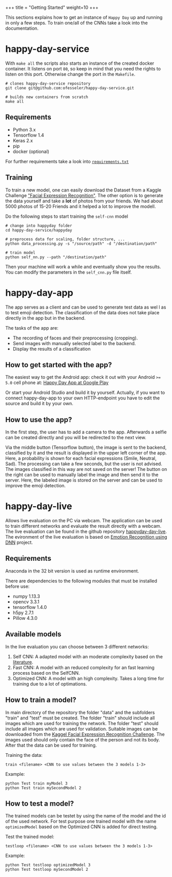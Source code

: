 +++
title = "Getting Started"
weight=10 
+++

This sections explains how to get an instance of `Happy Day` up and running in only a few steps.
To train one/all of the CNNs take a look into the documentation. 

# happy-day-service
With `make all` the scripts also starts an instance of the created docker container. 
It listens on port `80`, so keep in mind that you need the rights to listen on this port. 
Otherwise change the port in the `Makefile`.

```
# clones happy-day-service repository
git clone git@github.com:ofesseler/happy-day-service.git

# builds new containers from scratch
make all 
```

## Requirements
- Python 3.x
- Tensorflow 1.4
- Keras 2.x
- pip
- docker (optional) 

For further requirements take a look into [`requirements.txt`](https://github.com/ofesseler/happy-day-service/blob/master/requirements.txt)

## Training

To train a new model, one can easily download the Dataset from a Kaggle Challenge ["Facial Expression Recognition"](https://www.kaggle.com/c/challenges-in-representation-learning-facial-expression-recognition-challenge/data). The other option is to generate the data yourself and take a **lot** of photos from your friends. We had about 5000 photos of 15-20 Friends and it helped a lot to improve the modell. 

Do the following steps to start training the `self-cnn` model

```
# change into happyday folder
cd happy-day-service/happyday

# preprocess data for scaling, folder structure, ... 
python data_processing.py -s "/source/path" -d "/destination/path"

# train model 
python self_nn.py --path "/destination/path"
```

Then your machine will work a while and eventually show you the results. You can modify the parameters in the `self_cnn.py` file itself.



# happy-day-app
The app serves as a client and can be used to generate test data as wel
l as to test emoji detection. The classification of the data does not take 
place directly in the app but in the backend.

The tasks of the app are:

- The recording of faces and their preprocessing (cropping).
- Send images with manually selected label to the backend.
- Display the results of a classification

## How to get started with the app?
The easiest way to get the Android app: check it out with your Android `>= 5.0` cell phone at: [Happy Day App at Google Play](https://play.google.com/store/apps/details?id=de.data_mining.hs_esslingen.happyday)

Or start your Android Studio and build it by yourself. 
Actually, if you want to connect happy-day-app to your own HTTP-endpoint you have to edit the source and build it by your own. 

## How to use the app?
In the first step, the user has to add a camera to the app. 
Afterwards a selfie can be created directly and you will be redirected to the next view.

Via the middle button (Tensorflow button), the image is sent to the backend, classified by it and the result is displayed in the upper left corner of the app.
Here, a probability is shown for each facial expressions (Smile, Neutral, Sad).
The processing can take a few seconds, but the user is not advised.
The images classified in this way are not saved on the server!
The button on the right can be used to manually label the image and then send it to the server.
Here, the labeled image is stored on the server and can be used to improve the emoji detection.


# happy-day-live

Allows live evaluation on the PC via webcam. 
The application can be used to train different networks and evaluate the result directly with a webcam.
The live evaluation can be found in the github repository [happyday-day-live](https://github.com/AIM-DataMining/happy-day-live).
The evironment of the live evaluation is based on [Emotion Recognition using DNN](https://github.com/isseu/emotion-recognition-neural-networks) project. 

## Requirements
Anaconda in the 32 bit version is used as runtime environment.

There are dependencies to the following modules that must be installed before use:

* numpy 1.13.3
* opencv 3.3.1
* tensorflow 1.4.0
* h5py 2.7.1
* Pillow 4.3.0

## Available models
In the live evaluation you can choose between 3 different networks:

1. Self CNN: A adapted model with an moderate complexity based on the [literature](https://arxiv.org/pdf/1512.00743.pdf).
2. Fast CNN: A model with an reduced complexity for an fast learning process based on the SelfCNN.
3. Optimized CNN: A model with an high complexity. Takes a long time for training due to a lot of optimations.

## How to train a model?
In main directory of the repository the folder "data" and the subfolders "train" and "test" must be created.
The folder "train" should include all images which are used for training the network.
The folder "test" should include all images which are used for validation.
Suitable images can be downloaded from the [Kaggel Facial Expression Recognition Challenge](https://www.kaggle.com/c/challenges-in-representation-learning-facial-expression-recognition-challenge/data). 
The images used should only contain the face of the person and not its body.
After that the data can be used for training.

Training the data: 
```
train <filename> <CNN to use values between the 3 models 1-3>
```

Example:
```
python Test train myModel 3
python Test train mySecondModel 2
```

## How to test a model?
The trained models can be testet by using the name of the model and the id of the used network.
For test purpose one trained model with the name `optimizedModel` based on the Optimized CNN is added for direct testing.

Test the trained model: 
```
testloop <filename> <CNN to use values between the 3 models 1-3>
```

Example:
```
python Test testloop optimizedModel 3
python Test testloop mySecondModel 2
```

